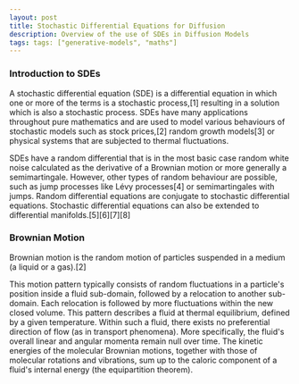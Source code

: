 ```yaml
---
layout: post
title: Stochastic Differential Equations for Diffusion
description: Overview of the use of SDEs in Diffusion Models
tags: tags: ["generative-models", "maths"]
---
```


### Introduction to SDEs


A stochastic differential equation (SDE) is a differential equation 
in which one or more of the terms is a stochastic process,[1] resulting in 
a solution which is also a stochastic process. SDEs have many applications throughout 
pure mathematics and are used to model various behaviours of stochastic models such as stock 
prices,[2] random growth models[3] or physical systems that are subjected to thermal fluctuations.


SDEs have a random differential that is in the most basic case random white noise calculated 
as the derivative of a Brownian motion or more generally a semimartingale. However, other types 
of random behaviour are possible, such as jump processes like Lévy processes[4] or semimartingales 
with jumps. Random differential equations are conjugate to stochastic differential equations. 
Stochastic differential equations can also be extended to differential manifolds.[5][6][7][8]


### Brownian Motion

Brownian motion is the random motion of particles suspended in a medium (a liquid or a gas).[2]

This motion pattern typically consists of random fluctuations in a particle's position inside a 
fluid sub-domain, followed by a relocation to another sub-domain. Each relocation is followed by 
more fluctuations within the new closed volume. This pattern describes a fluid at thermal equilibrium, 
defined by a given temperature. Within such a fluid, there exists no preferential direction of flow 
(as in transport phenomena). More specifically, the fluid's overall linear and angular momenta remain 
null over time. The kinetic energies of the molecular Brownian motions, together with those of molecular 
rotations and vibrations, sum up to the caloric component of a fluid's internal energy 
(the equipartition theorem).


